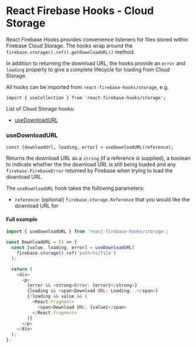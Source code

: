 # React Firebase Hooks - Cloud Storage

React Firebase Hooks provides convenience listeners for files stored within
Firebase Cloud Storage. The hooks wrap around the `firebase.storage().ref().getDownloadURL()` method.

In addition to returning the download URL, the hooks provide an `error` and `loading` property
to give a complete lifecycle for loading from Cloud Storage.

All hooks can be imported from `react-firebase-hooks/storage`, e.g.

```
import { useCollection } from 'react-firebase-hooks/storage';
```

List of Cloud Storage hooks:

- [useDownloadURL](#usedownloadurl)

### useDownloadURL

```
const [downloadUrl, loading, error] = useDownloadURL(reference);
```

Returns the download URL as a `string` (if a reference is supplied), a boolean to indicate whether the the download URL is still being loaded and any `firebase.FirebaseError` returned by Firebase when trying to load the download URL.

The `useDownloadURL` hook takes the following parameters:

- `reference`: (optional) `firebase.storage.Reference` that you would like the download URL for

#### Full example

```js
import { useDownloadURL } from 'react-firebase-hooks/storage';

const DownloadURL = () => {
  const [value, loading, error] = useDownloadURL(
    firebase.storage().ref('path/to/file')
  );

  return (
    <div>
      <p>
        {error && <strong>Error: {error}</strong>}
        {loading && <span>Download URL: Loading...</span>}
        {!loading && value && (
          <React.Fragment>
            <span>Download URL: {value}</span>
          </React.Fragment>
        )}
      </p>
    </div>
  );
};
```
